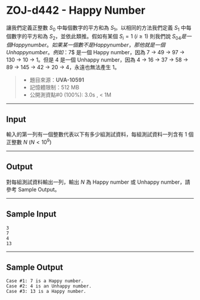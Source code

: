 # ZOJ-d442 - Happy Number

讓我們定義正整數 $S_0$ 中每個數字的平方和為 $S_1$。以相同的方法我們定義 $S_1$ 中每個數字的平方和為 $S_2$，並依此類推。假如有某個 $S_i = 1$ ($i \ge 1$) 則我們說 $S_04 是一個 Happy number。如果某一個數不是 Happy number，那他就是一個 Unhappy number。例如：$7$ 是一個 Happy number，因為 7 → 49 → 97 → 130 → 10 → 1。但是 $4$ 是一個 Unhappy number，因為 4 → 16 → 37 → 58 → 89 → 145 → 42 → 20 → 4，永遠也無法產生 $1$。

> * 題目來源：**UVA-10591**
> * 記憶體限制：512 MB
> * 公開測資點#0 (100%): 3.0s , < 1M

---
## Input

輸入的第一列有一個整數代表以下有多少組測試資料，每組測試資料一列含有 $1$ 個正整數 $N$ ($N < 10^9$)

---
## Output

對每組測試資料輸出一列，輸出 $N$ 為 Happy number 或 Unhappy number，請參考 Sample Output。

---
## Sample Input

```
3
7
4
13
```

---
## Sample Output

```
Case #1: 7 is a Happy number.
Case #2: 4 is an Unhappy number.
Case #3: 13 is a Happy number. 
```